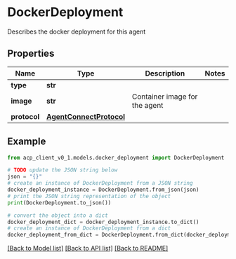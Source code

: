 # DockerDeployment

Describes the docker deployment for this agent

## Properties

Name | Type | Description | Notes
------------ | ------------- | ------------- | -------------
**type** | **str** |  | 
**image** | **str** | Container image for the agent | 
**protocol** | [**AgentConnectProtocol**](AgentConnectProtocol.md) |  | 

## Example

```python
from acp_client_v0_1.models.docker_deployment import DockerDeployment

# TODO update the JSON string below
json = "{}"
# create an instance of DockerDeployment from a JSON string
docker_deployment_instance = DockerDeployment.from_json(json)
# print the JSON string representation of the object
print(DockerDeployment.to_json())

# convert the object into a dict
docker_deployment_dict = docker_deployment_instance.to_dict()
# create an instance of DockerDeployment from a dict
docker_deployment_from_dict = DockerDeployment.from_dict(docker_deployment_dict)
```
[[Back to Model list]](../README.md#documentation-for-models) [[Back to API list]](../README.md#documentation-for-api-endpoints) [[Back to README]](../README.md)


